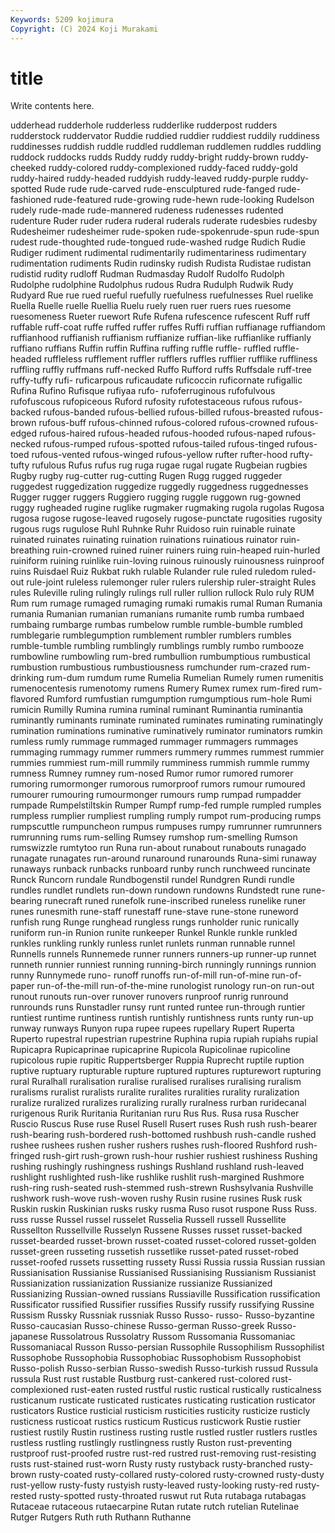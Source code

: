 ```yaml
---
Keywords: 5209 kojimura
Copyright: (C) 2024 Koji Murakami
---
```


# title

Write contents here.



udderhead rudderhole rudderless
rudderlike rudderpost rudders rudderstock ruddervator Ruddie ruddied ruddier ruddiest ruddily
ruddiness ruddinesses ruddish ruddle ruddled ruddleman ruddlemen ruddles ruddling ruddock
ruddocks rudds Ruddy ruddy ruddy-bright ruddy-brown ruddy-cheeked ruddy-colored ruddy-complexioned ruddy-faced
ruddy-gold ruddy-haired ruddy-headed ruddyish ruddy-leaved ruddy-purple ruddy-spotted Rude rude rude-carved
rude-ensculptured rude-fanged rude-fashioned rude-featured rude-growing rude-hewn rude-looking Rudelson rudely rude-made
rude-mannered rudeness rudenesses rudented rudenture Ruder ruder rudera ruderal ruderals
ruderate rudesbies rudesby Rudesheimer rudesheimer rude-spoken rude-spokenrude-spun rude-spun rudest rude-thoughted
rude-tongued rude-washed rudge Rudich Rudie Rudiger rudiment rudimental rudimentarily rudimentariness
rudimentary rudimentation rudiments Rudin rudinsky rudish Rudista Rudistae rudistan rudistid
rudity rudloff Rudman Rudmasday Rudolf Rudolfo Rudolph Rudolphe rudolphine Rudolphus
rudous Rudra Rudulph Rudwik Rudy Rudyard Rue rue rued rueful
ruefully ruefulness ruefulnesses Ruel ruelike Ruella Ruelle ruelle Ruellia Ruelu
ruely ruen ruer ruers rues ruesome ruesomeness Rueter ruewort Rufe
Rufena rufescence rufescent Ruff ruff ruffable ruff-coat ruffe ruffed ruffer
ruffes Ruffi ruffian ruffianage ruffiandom ruffianhood ruffianish ruffianism ruffianize ruffian-like
ruffianlike ruffianly ruffiano ruffians Ruffin ruffin Ruffina ruffing ruffle ruffle-
ruffled ruffle-headed ruffleless rufflement ruffler rufflers ruffles rufflier rufflike ruffliness
ruffling ruffly ruffmans ruff-necked Ruffo Rufford ruffs Ruffsdale ruff-tree ruffy-tuffy
rufi- ruficarpous ruficaudate ruficoccin ruficornate rufigallic Rufina Rufino Rufisque rufiyaa
rufo- rufoferruginous rufofulvous rufofuscous rufopiceous Ruford rufosity rufotestaceous rufous rufous-backed
rufous-banded rufous-bellied rufous-billed rufous-breasted rufous-brown rufous-buff rufous-chinned rufous-colored rufous-crowned rufous-edged
rufous-haired rufous-headed rufous-hooded rufous-naped rufous-necked rufous-rumped rufous-spotted rufous-tailed rufous-tinged rufous-toed
rufous-vented rufous-winged rufous-yellow rufter rufter-hood rufty-tufty rufulous Rufus rufus rug
ruga rugae rugal rugate Rugbeian rugbies Rugby rugby rug-cutter rug-cutting
Rugen Rugg rugged ruggeder ruggedest ruggedization ruggedize ruggedly ruggedness ruggednesses
Rugger rugger ruggers Ruggiero rugging ruggle ruggown rug-gowned ruggy rugheaded
rugine ruglike rugmaker rugmaking rugola rugolas Rugosa rugosa rugose rugose-leaved
rugosely rugose-punctate rugosities rugosity rugous rugs rugulose Ruhl Ruhnke Ruhr
Ruidoso ruin ruinable ruinate ruinated ruinates ruinating ruination ruinations ruinatious
ruinator ruin-breathing ruin-crowned ruined ruiner ruiners ruing ruin-heaped ruin-hurled ruiniform
ruining ruinlike ruin-loving ruinous ruinously ruinousness ruinproof ruins Ruisdael Ruiz
Rukbat rukh rulable Rulander rule ruled ruledom ruled-out rule-joint ruleless
rulemonger ruler rulers rulership ruler-straight Rules rules Ruleville ruling rulingly
rulings rull ruller rullion rullock Rulo ruly RUM Rum rum
rumage rumaged rumaging rumaki rumakis rumal Ruman Rumania rumania Rumanian
rumanian rumanians rumanite rumb rumba rumbaed rumbaing rumbarge rumbas rumbelow
rumble rumble-bumble rumbled rumblegarie rumblegumption rumblement rumbler rumblers rumbles rumble-tumble
rumbling rumblingly rumblings rumbly rumbo rumbooze rumbowline rumbowling rum-bred rumbullion
rumbumptious rumbustical rumbustion rumbustious rumbustiousness rumchunder rum-crazed rum-drinking rum-dum rumdum
rume Rumelia Rumelian Rumely rumen rumenitis rumenocentesis rumenotomy rumens Rumery
Rumex rumex rum-fired rum-flavored Rumford rumfustian rumgumption rumgumptious rum-hole Rumi
rumicin Rumilly Rumina rumina ruminal ruminant Ruminantia ruminantia ruminantly ruminants
ruminate ruminated ruminates ruminating ruminatingly rumination ruminations ruminative ruminatively ruminator
ruminators rumkin rumless rumly rummage rummaged rummager rummagers rummages rummaging
rummagy rummer rummers rummery rummes rummest rummier rummies rummiest rum-mill
rummily rumminess rummish rummle rummy rumness Rumney rumney rum-nosed Rumor
rumor rumored rumorer rumoring rumormonger rumorous rumorproof rumors rumour rumoured
rumourer rumouring rumourmonger rumours rump rumpad rumpadder rumpade Rumpelstiltskin Rumper
Rumpf rump-fed rumple rumpled rumples rumpless rumplier rumpliest rumpling rumply
rumpot rum-producing rumps rumpscuttle rumpuncheon rumpus rumpuses rumpy rumrunner rumrunners
rumrunning rums rum-selling Rumsey rumshop rum-smelling Rumson rumswizzle rumtytoo run
Runa run-about runabout runabouts runagado runagate runagates run-around runaround runarounds
Runa-simi runaway runaways runback runbacks runboard runby runch runchweed runcinate
Runck Runcorn rundale Rundbogenstil rundel Rundgren Rundi rundle rundles rundlet
rundlets run-down rundown rundowns Rundstedt rune rune-bearing runecraft runed runefolk
rune-inscribed runeless runelike runer runes runesmith rune-staff runestaff rune-stave rune-stone
runeword runfish rung Runge runghead rungless rungs runholder runic runically
runiform run-in Runion runite runkeeper Runkel Runkle runkle runkled runkles
runkling runkly runless runlet runlets runman runnable runnel Runnells runnels
Runnemede runner runners runners-up runner-up runnet runneth runnier runniest running
running-birch runningly runnings runnion runny Runnymede runo- runoff runoffs run-of-mill
run-of-mine run-of-paper run-of-the-mill run-of-the-mine runologist runology run-on run-out runout runouts
run-over runover runovers runproof runrig runround runrounds runs Runstadler runsy
runt runted runtee run-through runtier runtiest runtime runtiness runtish runtishly
runtishness runts runty run-up runway runways Runyon rupa rupee rupees
rupellary Rupert Ruperta Ruperto rupestral rupestrian rupestrine Ruphina rupia rupiah
rupiahs rupial Rupicapra Rupicaprinae rupicaprine Rupicola Rupicolinae rupicoline rupicolous rupie
rupitic Ruppertsberger Ruppia Ruprecht ruptile ruption ruptive ruptuary rupturable rupture
ruptured ruptures rupturewort rupturing rural Ruralhall ruralisation ruralise ruralised ruralises
ruralising ruralism ruralisms ruralist ruralists ruralite ruralites ruralities rurality ruralization
ruralize ruralized ruralizes ruralizing rurally ruralness rurban ruridecanal rurigenous Rurik
Ruritania Ruritanian ruru Rus Rus. Rusa rusa Ruscher Ruscio Ruscus
Ruse ruse Rusel Rusell Rusert ruses Rush rush rush-bearer rush-bearing
rush-bordered rush-bottomed rushbush rush-candle rushed rushee rushees rushen rusher rushers
rushes rush-floored Rushford rush-fringed rush-girt rush-grown rush-hour rushier rushiest rushiness
Rushing rushing rushingly rushingness rushings Rushland rushland rush-leaved rushlight rushlighted
rush-like rushlike rushlit rush-margined Rushmore rush-ring rush-seated rush-stemmed rush-strewn Rushsylvania
Rushville rushwork rush-wove rush-woven rushy Rusin rusine rusines Rusk rusk
Ruskin ruskin Ruskinian rusks rusky rusma Ruso rusot ruspone Russ
Russ. russ russe Russel russel russelet Russelia Russell russell Russellite
Russellton Russellville Russelyn Russene Russes russet russet-backed russet-bearded russet-brown russet-coated
russet-colored russet-golden russet-green russeting russetish russetlike russet-pated russet-robed russet-roofed russets
russetting russety Russi Russia russia Russian russian Russianisation Russianise Russianised
Russianising Russianism Russianist Russianization russianization Russianize russianize Russianized Russianizing Russian-owned
russians Russiaville Russification russification Russificator russified Russifier russifies Russify russify
russifying Russine Russism Russky Russniak russniak Russo Russo- russo- Russo-byzantine
Russo-caucasian Russo-chinese Russo-german Russo-greek Russo-japanese Russolatrous Russolatry Russom Russomania Russomaniac
Russomaniacal Russon Russo-persian Russophile Russophilism Russophilist Russophobe Russophobia Russophobiac Russophobism
Russophobist Russo-polish Russo-serbian Russo-swedish Russo-turkish russud Russula russula Rust rust
rustable Rustburg rust-cankered rust-colored rust-complexioned rust-eaten rusted rustful rustic rustical
rustically rusticalness rusticanum rusticate rusticated rusticates rusticating rustication rusticator rusticators
Rustice rusticial rusticism rusticities rusticity rusticize rusticly rusticness rusticoat rustics
rusticum Rusticus rusticwork Rustie rustier rustiest rustily Rustin rustiness rusting
rustle rustled rustler rustlers rustles rustless rustling rustlingly rustlingness rustly
Ruston rust-preventing rustproof rust-proofed rustre rust-red rustred rust-removing rust-resisting rusts
rust-stained rust-worn Rusty rusty rustyback rusty-branched rusty-brown rusty-coated rusty-collared rusty-colored
rusty-crowned rusty-dusty rust-yellow rusty-fusty rustyish rusty-leaved rusty-looking rusty-red rusty-rested rusty-spotted
rusty-throated ruswut rut Ruta rutabaga rutabagas Rutaceae rutaceous rutaecarpine Rutan
rutate rutch rutelian Rutelinae Rutger Rutgers Ruth ruth Ruthann Ruthanne
